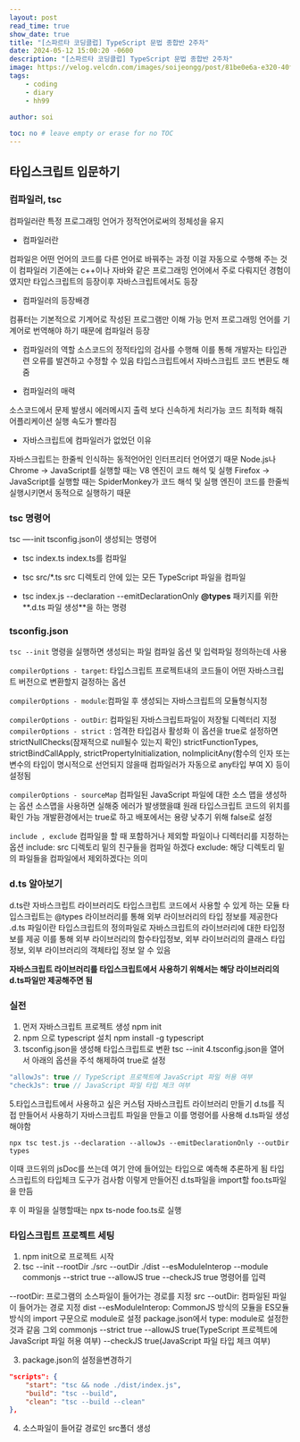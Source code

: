 ```yaml
---
layout: post
read_time: true
show_date: true
title: "[스파르타 코딩클럽] TypeScript 문법 종합반 2주차"
date: 2024-05-12 15:00:20 -0600
description: "[스파르타 코딩클럽] TypeScript 문법 종합반 2주차"
image: https://velog.velcdn.com/images/soijeongg/post/81be0e6a-e320-40f1-82a8-8038fda53ef3/image.png
tags: 
    - coding
    - diary
    - hh99
 
author: soi

toc: no # leave empty or erase for no TOC
---
```

## 타입스크립트 입문하기 

### 컴파일러, tsc
컴파일러란 특정 프로그래밍 언어가 정적언어로써의 정체성을 유지 
- 컴파일러란

컴파일은 어떤 언어의 코드를 다른 언어로 바꿔주는 과정 이걸 자동으로 수행해 주는 것이 컴파일러 
기존에는 c++이나 자바와 같은 프로그래밍 언어에서 주로 다뤄지던 경험이였지만 타입스크립트의 등장이후 자바스크립트에서도 등장

- 컴파일러의 등장배경

컴퓨터는 기본적으로 기계어로 작성된 프로그램만 이해 가능
먼저 프로그래밍 언어를 기계어로 번역해야 하기 때문에 컴파일러 등장
- 컴파일러의 역할
소스코드의 정적타입의 검사를 수행해 이를 통해 개발자는 타입관련 오류를 발견하고 수정할 수 있음
타입스크립트에서 자바스크립트 코드 변환도 해줌

- 컴파일러의 매력

소스코드에서 문제 발생시 에러메시지 출력 보다 신속하게 처리가능
코드 최적화 해줘 어플리케이션 실행 속도가 빨라짐

- 자바스크립트에 컴파일러가 없었던 이유

자바스크립트는 한줄씩 인식하는 동적언어인 인터프리터 언어였기 때문
Node.js나 Chrome → JavaScript를 실행할 때는 V8 엔진이 코드 해석 및 실행
Firefox → JavaScript를 실행할 때는 SpiderMonkey가 코드 해석 및 실행
엔진이 코드를 한줄씩 실행시키면서 동적으로 실행하기 때문

### tsc 명령어
tsc —-init
tsconfig.json이 생성되는 명령어

- tsc index.ts
index.ts를 컴파일

- tsc src/*.ts
src 디렉토리 안에 있는 모든 TypeScript 파일을 컴파일

- tsc index.js --declaration --emitDeclarationOnly
**@types** 패키지를 위한**.d.ts 파일 생성**을 하는 명령

### tsconfig.json
`tsc --init` 명령을 실행하면 생성되는 파일
컴파일 옵션 및 입력파일 정의하는데 사용

`compilerOptions - target`: 타입스크립트 프로젝트내의 코드들이 어떤 자바스크립트 버전으로 변환할지 걸정하는 옵션

`compilerOptions - module`:컴파일 후 생성되는 자바스크립트의 모듈형식지정

`compilerOptions - outDir`: 컴파일된 자바스크립트파일이 저장될 디렉터리 지정
`compilerOptions - strict `: 엄격한 타입검사 활성화 
이 옵션을 true로 설정하면 
strictNullChecks(잠재적으로 null될수 있는지 확인)
strictFunctionTypes,
strictBindCallApply,
strictPropertyInitialization,
noImplicitAny(함수의 인자 또는 변수의 타입이 명시적으로 선언되지 않을때 컴파일러가 자동으로 any타입 부여 X) 등이 설정됨

`compilerOptions - sourceMap` 컴파일된 JavaScript 파일에 대한 소스 맵을 생성하는 옵션
소스맵을 사용하면 실해중 에러가 발생했을떄 원래 타입스크립트 코드의 위치를 확인 가능
개발환경에서는 true로 하고 배포에서는 용량 낮추기 위해 false로 설정

`include , exclude` 컴파일을 할 때 포함하거나 제외할 파일이나 디렉터리를 지정하는 옵션
include:  src 디렉토리 밑의 친구들을 컴파일 하겠다
exclude: 해당 디렉토리 밑의 파일들을 컴파일에서 제외하겠다는 의미

### d.ts 알아보기 
d.ts란 자바스크립트 라이브러리도 타입스크립트 코드에서 사용할 수 있게 하는 모듈
타입스크립트는 @types 라이브러리를 통해 외부 라이브러리의 타입 정보를 제공한다 
.d.ts 파일이란 타입스크립트의 정의파일로 자바스크립트의 라이브러리에 대한 타입정보를 제공
이를 통해 외부 라이브러리의 함수타입정보, 외부 라이브러리의 클래스 타입정보, 외부 라이브러리의 객체타입 정보 알 수 있음

**자바스크립트 라이브러리를 타입스크립트에서 사용하기 위해서는 해당 라이브러리의 d.ts파일만 제공해주면 됨**

### 실전
1. 먼저 자바스크립트 프로젝트 생성
npm init
2. npm 으로 typescript 설치 
npm install -g typescript
3. tsconfig.json을 생성해 타입스크립트로 변환
tsc --init
4.tsconfig.json을 열어서 아래의 옵션을 주석 해제하여 true로 설정
```typescript
"allowJs": true // TypeScript 프로젝트에 JavaScript 파일 허용 여부
"checkJs": true // JavaScript 파일 타입 체크 여부
```
5.타입스크립트에서 사용하고 싶은 커스텀 자바스크립트 라이브러리 만들기 
d.ts를 직접 만들어서 사용하기 
자바스크립트 파일을 만들고 이를 명령어를 사용해 d.ts파일 생성해야함
```shell
npx tsc test.js --declaration --allowJs --emitDeclarationOnly --outDir types
```
이때 코드위의 jsDoc를 쓰는데 여기 안에 들어있는 타입으로 예측해 추론하게 됨
타입스크립트의 타입체크 도구가 검사함
이렇게 만들어진 d.ts파일을 import할 foo.ts파일을 만듬

후 이 파일을 실행할때는 npx ts-node foo.ts로 실행

### 타입스크립트 프로젝트 세팅
1. npm init으로 프로젝트 시작 
2. tsc --init --rootDir ./src --outDir ./dist --esModuleInterop --module commonjs --strict true --allowJS true --checkJS true
명령어를 입력

--rootDir: 프로그램의 소스파일이 들어가는 경로를 지정 src
--outDir: 컴파일된 파일이 들어가는 경로 지정 dist
--esModuleInterop: CommonJS 방식의 모듈을 ES모듈 방식의 import 구문으로 module로 설정 package.json에서 type: module로 설정한것과 같음
그외 commonjs --strict true
--allowJS true(TypeScript 프로젝트에 JavaScript 파일 허용 여부)
--checkJS true(JavaScript 파일 타입 체크 여부)

3. package.json의 설정을변경하기 
```json
"scripts": {
    "start": "tsc && node ./dist/index.js",
    "build": "tsc --build",
    "clean": "tsc --build --clean"
},
```
4. 소스파일이 들어갈 경로인 src폴더 생성